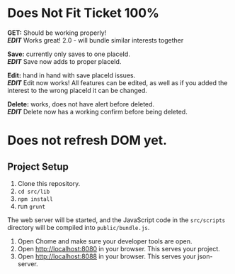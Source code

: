 # Does Not Fit Ticket 100%

**GET:** Should be working properly!<br>
**_EDIT_** Works great! 2.0 - will bundle similar interests together

**Save:** currently only saves to one placeId.<br>
**_EDIT_** Save now adds to proper placeId.

**Edit:** hand in hand with save placeId issues.<br>
**_EDIT_** Edit now works! All features can be edited, as well as if you added the interest to the wrong placeId it can be changed.

**Delete:** works, does not have alert before deleted.<br>
**_EDIT_** Delete now has a working confirm before being deleted.

# Does not refresh DOM yet.

## Project Setup

1. Clone this repository.
2. `cd src/lib`
3. `npm install`
4. run `grunt`

The web server will be started, and the JavaScript code in the `src/scripts` directory will be compiled into `public/bundle.js`.

1. Open Chome and make sure your developer tools are open.
1. Open [http://localhost:8080](http://localhost:8080) in your browser. This serves your project.
1. Open [http://localhost:8088](http://localhost:8088) in your browser. This serves your json-server.


